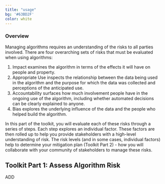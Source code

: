 ```yaml
---
title: "usage"
bg: '#63BD2F'
color: white
---
```


### Overview
Managing algorithms requires an understanding of the risks to all parties involved. There are four overarching sets of risks that must be evaluated when using algorithms:

1. Impact examines the algorithm in terms of the effects it will have on people and property.
2. Appropriate Use inspects the relationship between the data being used in the algorithm and the purpose for which the data was collected and perceptions of the anticipated use.
3. Accountability surfaces how much involvement people have in the ongoing use of the algorithm, including whether automated decisions can be clearly explained to anyone.
4. Bias explores the underlying influence of the data and the people who helped build the algorithm.

In this part of the toolkit, you will evaluate each of these risks through a series of steps. Each step explores an individual factor. These factors are then rolled up to help you provide stakeholders with a high-level understanding of risk. The risk levels (and in some cases, individual factors) help to determine your mitigation plan (Toolkit Part 2) - how you will collaborate with your community of stakeholders to manage these risks.

## Toolkit Part 1: Assess Algorithm Risk

ADD
